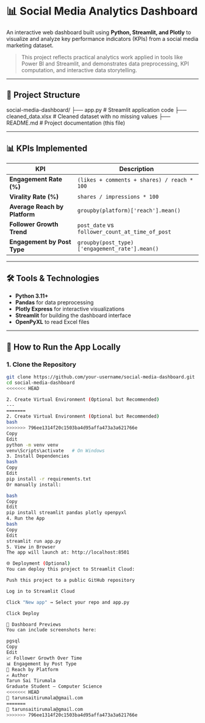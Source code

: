 # 📊 Social Media Analytics Dashboard

An interactive web dashboard built using **Python, Streamlit, and Plotly** to visualize and analyze key performance indicators (KPIs) from a social media marketing dataset.

> This project reflects practical analytics work applied in tools like Power BI and Streamlit, and demonstrates data preprocessing, KPI computation, and interactive data storytelling.

---

## 📁 Project Structure
social-media-dashboard/
├── app.py # Streamlit application code
├── cleaned_data.xlsx # Cleaned dataset with no missing values
├── README.md # Project documentation (this file)

---

## 📊 KPIs Implemented

| KPI | Description |
|-----|-------------|
| **Engagement Rate (%)** | `(likes + comments + shares) / reach * 100` |
| **Virality Rate (%)** | `shares / impressions * 100` |
| **Average Reach by Platform** | `groupby(platform)['reach'].mean()` |
| **Follower Growth Trend** | `post_date` vs `follower_count_at_time_of_post` |
| **Engagement by Post Type** | `groupby(post_type)['engagement_rate'].mean()` |

---

## 🛠️ Tools & Technologies

- **Python 3.11+**
- **Pandas** for data preprocessing
- **Plotly Express** for interactive visualizations
- **Streamlit** for building the dashboard interface
- **OpenPyXL** to read Excel files

---

## 🚀 How to Run the App Locally

### 1. Clone the Repository

```bash
git clone https://github.com/your-username/social-media-dashboard.git
cd social-media-dashboard
<<<<<<< HEAD

2. Create Virtual Environment (Optional but Recommended)
---
=======
2. Create Virtual Environment (Optional but Recommended)
bash
>>>>>>> 796ee1314f20c1503ba4d95affa473a3a621766e
Copy
Edit
python -m venv venv
venv\Scripts\activate   # On Windows
3. Install Dependencies
bash
Copy
Edit
pip install -r requirements.txt
Or manually install:

bash
Copy
Edit
pip install streamlit pandas plotly openpyxl
4. Run the App
bash
Copy
Edit
streamlit run app.py
5. View in Browser
The app will launch at: http://localhost:8501

🌐 Deployment (Optional)
You can deploy this project to Streamlit Cloud:

Push this project to a public GitHub repository

Log in to Streamlit Cloud

Click "New app" → Select your repo and app.py

Click Deploy

📸 Dashboard Previews
You can include screenshots here:

pgsql
Copy
Edit
📈 Follower Growth Over Time
📊 Engagement by Post Type
📣 Reach by Platform
✍️ Author
Tarun Sai Tirumala
Graduate Student – Computer Science
<<<<<<< HEAD
📧 tarunsaitirumala@gmail.com
=======
📧 tarunsaitirumala@gmail.com
>>>>>>> 796ee1314f20c1503ba4d95affa473a3a621766e
